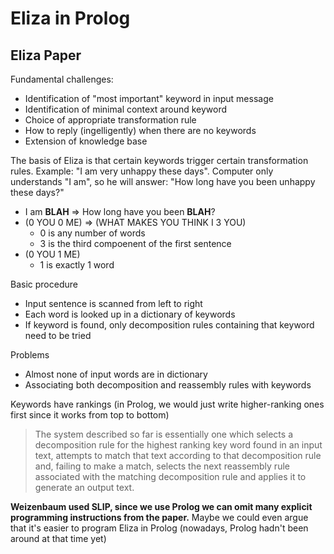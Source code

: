 # Eliza in Prolog

## Eliza Paper

Fundamental challenges:
- Identification of "most important" keyword in input message
- Identification of minimal context around keyword
- Choice of appropriate transformation rule
- How to reply (ingelligently) when there are no keywords
- Extension of knowledge base

The basis of Eliza is that certain keywords trigger certain transformation rules. Example: "I am very unhappy these days". Computer only understands "I am", so he will answer: "How long have you been unhappy these days?"

- I am **BLAH** => How long have you been **BLAH**?
- (0 YOU 0 ME) => (WHAT MAKES YOU THINK I 3 YOU)
  - 0 is any number of words
  - 3 is the third compoenent of the first sentence
- (0 YOU 1 ME)
  - 1 is exactly 1 word

Basic procedure  

- Input sentence is scanned from left to right
- Each word is looked up in a dictionary of keywords
- If keyword is found, only decomposition rules containing that keyword need to be tried

Problems

- Almost none of input words are in dictionary
- Associating both decomposition and reassembly rules with keywords

Keywords have rankings (in Prolog, we would just write higher-ranking ones first since it works from top to bottom)

> The system described so far is essentially one which selects a decomposition rule for the highest ranking key word found in an input text, attempts to match that text according to that decomposition rule and, failing to make a match, selects the next reassembly rule associated with the matching decomposition rule and applies it to generate an output text.

**Weizenbaum used SLIP, since we use Prolog we can omit many explicit programming instructions from the paper.** Maybe we could even argue that it's easier to program Eliza in Prolog (nowadays, Prolog hadn't been around at that time yet)